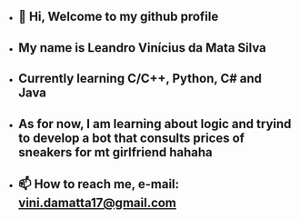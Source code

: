 - ## 👋 Hi, Welcome to my github profile
- ## My name is Leandro Vinícius da Mata Silva
- ## Currently learning C/C++, Python, C# and Java
- ## As for now, I am learning about logic and tryind to develop a bot that consults prices of sneakers for mt girlfriend hahaha
- ## 📫 How to reach me, e-mail: vini.damatta17@gmail.com


